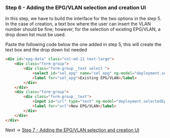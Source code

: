 ### Step 6 - Adding the EPG/VLAN selection and creation UI

In this step, we have to build the interface for the two options in the step 5. 
In the case of creation, a text box where the user can insert the VLAN number should be fine; however, for the 
selection of existing EPG/VLAN, a drop down list must be used.

Paste the following code below the one added in step 5, this will create the text box and the drop down list needed
```html
<div id="epg-data" class="col-md-12 text-large">
    <div class="form-group">
        <div class="form-group__text select ">
            <select id="sel_epg" name="sel_epg" ng-model="deployment.selectedEpg"></select>
            <label for="sel_epg">Existing EPG/VLAN</label>
        </div>
    </div>
    <div class="form-group">
        <div class="form-group__text">
            <input id="url" type="text" ng-model="deployment.selectedEpg">
            <label for="url">New EPG/VLAN</label>
        </div>
    </div>
</div>
```


Next -> [Step 7 - Adding the EPG/VLAN selection and creation UI]

[Step 7 - Adding the EPG/VLAN selection and creation UI]: step6.md